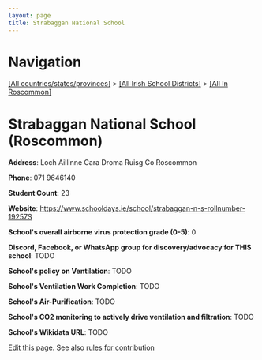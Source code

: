 ```yaml
---
layout: page
title: Strabaggan National School
---
```

# Navigation

[[All countries/states/provinces]](../../..) > [[All Irish School Districts]](../..) > [[All In Roscommon]](..)

# Strabaggan National School (Roscommon)

**Address**: Loch Aillinne Cara Droma Ruisg Co Roscommon

**Phone**: 071 9646140

**Student Count**: 23

**Website**: <https://www.schooldays.ie/school/strabaggan-n-s-rollnumber-19257S>

**School's overall airborne virus protection grade (0-5)**: 0

**Discord, Facebook, or WhatsApp group for discovery/advocacy for THIS school**: TODO

**School's policy on Ventilation**: TODO

**School's Ventilation Work Completion**: TODO

**School's Air-Purification**: TODO

**School's CO2 monitoring to actively drive ventilation and filtration**: TODO

**School's Wikidata URL**: TODO


[Edit this page](https://github.com/ventilate-schools/Ireland/edit/main/./Roscommon/Strabaggan_National_School.md). See also [rules for contribution](../../../contribution-rules/)